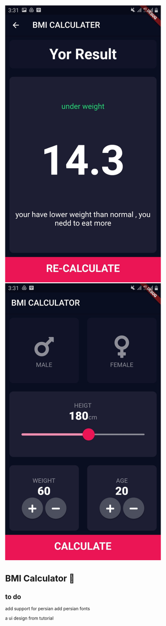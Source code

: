 ![App Brewery Banner](GetImage.jpeg)
![App Brewery Banner](i.jpeg)


# BMI Calculator 💪

## to do

add support for persian
add persian fonts

a ui design from tutorial
